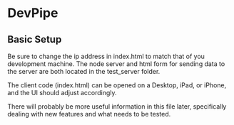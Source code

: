 DevPipe
=======



Basic Setup
-----------
Be sure to change the ip address in index.html to match that of you development machine. The node server and html form for sending data to the server are both located in the test_server folder. 

The client code (index.html) can be opened on a Desktop, iPad, or iPhone, and the UI should adjust accordingly.

There will probably be more useful information in this file later, specifically dealing with new features and what needs to be tested.